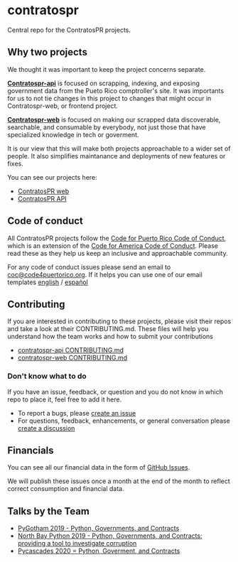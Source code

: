 # contratospr
Central repo for the ContratosPR projects.

## Why two projects

We thought it was important to keep the project concerns separate. 

__[Contratospr-api][contratospr-api]__ is focused on scrapping, indexing, and exposing government data from the Pueto Rico comptroller's site. It was importants for us to not tie changes in this project to changes that might occur in Contratospr-web, or frontend project.

__[Contratospr-web][contratospr-web]__ is focused on making our scrapped data discoverable, searchable, and consumable by everybody, not just those that have specialized knowledge in tech or goverment.

It is our view that this will make both projects approachable to a wider set of people. It also simplifies maintanance and deployments of new features or fixes.

You can see our projects here:

- [ContratosPR web][contratospr-api]
- [ContratosPR API][contratospr-web]

## Code of conduct

All ContratosPR projects follow the [Code for Puerto Rico Code of Conduct][cfpr_coc], which is an extension of the [Code for America Code of Conduct][cfa_coc]. Please read these as they help us keep an inclusive and approachable community.

For any code of conduct issues please send an email to coc@code4puertorico.org. If it helps you can use one of our email templates [english][coc_en_template] / [español][coc_es_template]

## Contributing

If you are interested in contributing to these projects, please visit their repos and take a look at their CONTRIBUTING.md. These files will help you understand how the team works and how to submit your contributions

- [contratospr-api CONTRIBUTING.md](https://github.com/Code4PuertoRico/contratospr-api/blob/main/CONTRIBUTING.md)
- [contratospr-web CONTRIBUTING.md](https://github.com/Code4PuertoRico/contratospr-web/blob/main/CONTRIBUTING.md)

### Don't know what to do

If you have an issue, feedback, or question and you do not know in which repo to place it, feel free to add it here.

- To report a bugs, please [create an issue](https://github.com/Code4PuertoRico/contratospr/issues/new/choose)
- For questions, feedback, enhancements, or general conversation please [create a discussion](https://github.com/Code4PuertoRico/contratospr/discussions/new)

## Financials

You can see all our financial data in the form of [GitHub Issues](https://github.com/code4puertorico/contratospr/issues?utf8=%E2%9C%93&q=is%3Aissue+label%3Afinance).

We will publish these issues once a month at the end of the month to reflect correct consumption and financial data.

## Talks by the Team

- [PyGotham 2019 - Python, Governments, and Contracts](https://youtu.be/8AkKtTXcPJU)
- [North Bay Python 2019 - Python, Governments, and Contracts: providing a tool to investigate corruption](https://youtu.be/Kxu5zMh1bHA)
- [Pycascades 2020 = Python, Goverment, and Contracts](https://youtu.be/vJv4YPKGEzE?t=3152)


[contratospr-api]: https://github.com/code4puertorico/contratospr-api
[contratospr-web]: https://github.com/code4puertorico/contratospr-web

[cfpr_coc]: https://github.com/Code4PuertoRico/codeofconduct
[cfa_coc]: https://github.com/codeforamerica/codeofconduct
[coc_en_template]: https://github.com/Code4PuertoRico/codeofconduct/blob/main/code_of_conduct_en.md#email-template-for-anti-harassment-reporting
[coc_es_template]: https://github.com/Code4PuertoRico/codeofconduct/blob/main/code_of_conduct_es.md#borrador-para-reportar-acoso
